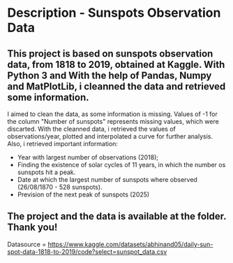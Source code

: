 # Description - Sunspots Observation Data

This project is based on sunspots observation data, from 1818 to 2019, obtained at Kaggle. With Python 3 and With the help of Pandas, Numpy and MatPlotLib, i cleanned the data and retrieved some information.
---
I aimed to clean the data, as some information is missing. Values of -1 for the column "Number of sunspots" represents missing values, which were discarted.
With the cleanned data, i retrieved the values of observations/year, plotted and interpolated a curve for further analysis.
Also, i retrieved important information:

- Year with largest number of observations (2018);
- Finding the existence of solar cycles of 11 years, in which the number os sunspots hit a peak.
- Date at which the largest number of sunspots where observed (26/08/1870  -  528 sunspots).
- Prevision of the next peak of sunspots (2025)

The project and the data is available at the folder. Thank you!
---

Datasource = https://www.kaggle.com/datasets/abhinand05/daily-sun-spot-data-1818-to-2019/code?select=sunspot_data.csv
